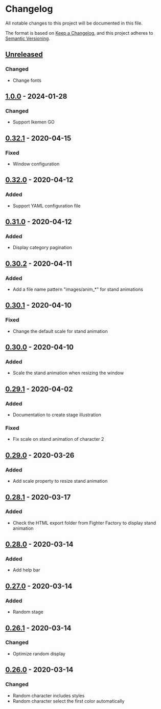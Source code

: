 # Changelog

All notable changes to this project will be documented in this file.

The format is based on [Keep a Changelog](https://keepachangelog.com/en/1.0.0/),
and this project adheres to [Semantic Versioning](https://semver.org/spec/v2.0.0.html).

## [Unreleased]

### Changed

- Change fonts

## [1.0.0] - 2024-01-28

### Changed

- Support Ikemen GO

## [0.32.1] - 2020-04-15

### Fixed

- Window configuration

## [0.32.0] - 2020-04-12

### Added

- Support YAML configuration file

## [0.31.0] - 2020-04-12

### Added

- Display category pagination

## [0.30.2] - 2020-04-11

### Added

- Add a file name pattern "images/anim\_\*" for stand animations

## [0.30.1] - 2020-04-10

### Fixed

- Change the default scale for stand animation

## [0.30.0] - 2020-04-10

### Added

- Scale the stand animation when resizing the window

## [0.29.1] - 2020-04-02

### Added

- Documentation to create stage illustration

### Fixed

- Fix scale on stand animation of character 2

## [0.29.0] - 2020-03-26

### Added

- Add scale property to resize stand animation

## [0.28.1] - 2020-03-17

### Added

- Check the HTML export folder from Fighter Factory to display stand animation

## [0.28.0] - 2020-03-14

### Added

- Add help bar

## [0.27.0] - 2020-03-14

### Added

- Random stage

## [0.26.1] - 2020-03-14

### Changed

- Optimize random display

## [0.26.0] - 2020-03-14

### Changed

- Random character includes styles
- Random character select the first color automatically

[Unreleased]: https://github.com/mugen-launcher/quick-versus/compare/1.0.0...HEAD
[1.0.0]: https://github.com/mugen-launcher/quick-versus/compare/0.32.1...1.0.0
[0.32.1]: https://github.com/mugen-launcher/quick-versus/compare/0.32.0...0.32.1
[0.32.0]: https://github.com/mugen-launcher/quick-versus/compare/0.31.0...0.32.0
[0.31.0]: https://github.com/mugen-launcher/quick-versus/compare/0.30.2...0.31.0
[0.30.2]: https://github.com/mugen-launcher/quick-versus/compare/0.30.1...0.30.2
[0.30.1]: https://github.com/mugen-launcher/quick-versus/compare/0.30.0...0.30.1
[0.30.0]: https://github.com/mugen-launcher/quick-versus/compare/0.29.1...0.30.0
[0.29.1]: https://github.com/mugen-launcher/quick-versus/compare/0.29.0...0.29.1
[0.29.0]: https://github.com/mugen-launcher/quick-versus/compare/0.28.1...0.29.0
[0.28.1]: https://github.com/mugen-launcher/quick-versus/compare/0.28.0...0.28.1
[0.28.0]: https://github.com/mugen-launcher/quick-versus/compare/0.27.0...0.28.0
[0.27.0]: https://github.com/mugen-launcher/quick-versus/compare/0.26.1...0.27.0
[0.26.1]: https://github.com/mugen-launcher/quick-versus/compare/0.26.0...0.26.1
[0.26.0]: https://github.com/mugen-launcher/quick-versus/compare/0.25.3...0.26.0
